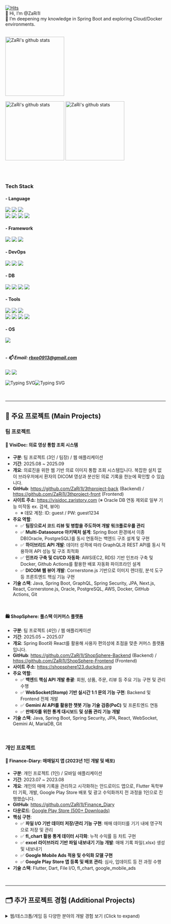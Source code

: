 [![Hits](https://hitmeup-backend-593087166771.asia-northeast1.run.app/api/count/increment?url=https%3A%2F%2Fgithub.com%2FZaRi1l&title=hits&title_bg=555555&count_bg=3cc6c8&edge_flat=false)](https://github.com/ZaRi1l)
<br>
👋 Hi, I’m @ZaRi1l  </br>
🌱 I’m deepening my knowledge in Spring Boot and exploring Cloud/Docker environments.
</br></br>


<a href="https://solved.ac/profile/rbxo0913"><img align="center" style="height:185px" src="http://mazassumnida.wtf/api/v2/generate_badge?boj=rbxo0913" alt="ZaRi's github stats" /></a> 
<br> <br>
<a href="https://github.com/ZaRi1l"><img align="center" style="height:185px" src="https://github-readme-stats.vercel.app/api?username=ZaRi1l&show_icons=true&theme=tokyonight" alt="ZaRi's github stats" /></a>
<a href="https://github.com/ZaRi1l"><img align="center" style="height:185px" src="https://github-readme-stats.vercel.app/api/top-langs/?username=ZaRi1l&layout=compact&theme=tokyonight" alt="ZaRi's github stats" /></a>

</br></br>

### Tech Stack </br>
#### - Language </br>
<img src="https://img.shields.io/badge/Java-ED8B00?style=for-the-badge&logo=openjdk&logoColor=white"/> <img src="https://img.shields.io/badge/JavaScript-F7DF1E?style=for-the-badge&logo=JavaScript&logoColor=white"/> <img src="https://img.shields.io/badge/C%23-239120?style=for-the-badge&logo=c-sharp&logoColor=white"/>
</br>
<img src="https://img.shields.io/badge/Python-3776AB?style=for-the-badge&logo=python&logoColor=white"/> <img src="https://img.shields.io/badge/Dart-0175C2?style=for-the-badge&logo=dart&logoColor=white"/> 
<img src="https://img.shields.io/badge/HTML5-E34F26?style=for-the-badge&logo=html5&logoColor=white"/>
<img src="https://img.shields.io/badge/CSS-239120?&style=for-the-badge&logo=css3&logoColor=white"/> 

#### - Framework </br>
<img src="https://img.shields.io/badge/spring-%236DB33F.svg?style=for-the-badge&logo=spring&logoColor=white"/>  <img src="https://img.shields.io/badge/react-%2320232a.svg?style=for-the-badge&logo=react&logoColor=%2361DAFB"/> <img src="https://img.shields.io/badge/Flutter-02569B?style=for-the-badge&logo=flutter&logoColor=white"/> 

#### - DevOps <br/>
<img src="https://img.shields.io/badge/AWS-232F3E?style=for-the-badge&logo=amazon-aws&logoColor=white"/> <img src="https://img.shields.io/badge/Docker-2496ED?style=for-the-badge&logo=docker&logoColor=white"/> <img src="https://img.shields.io/badge/GitHub%20Actions-2088FF?style=for-the-badge&logo=github-actions&logoColor=white"/>

#### - DB
<img src="https://img.shields.io/badge/Oracle-F80000?style=for-the-badge&logo=oracle&logoColor=black"/> <img src="https://img.shields.io/badge/MySQL-005C84?style=for-the-badge&logo=mysql&logoColor=white"/> <img src="https://img.shields.io/badge/MariaDB-003545?style=for-the-badge&logo=mariadb&logoColor=white"/> <img src="https://img.shields.io/badge/PostgreSQL-4169E1?style=for-the-badge&logo=postgresql&logoColor=white"/>
#### - Tools
<img src="https://img.shields.io/badge/windsurf-ffffff?style=for-the-badge&logo=windsurf&logoColor=black"/> <img src="https://img.shields.io/badge/Eclipse-2C2255?style=for-the-badge&logo=eclipse&logoColor=white"/> <img src="https://img.shields.io/badge/IntelliJ_IDEA-000000.svg?style=for-the-badge&logo=intellij-idea&logoColor=white"/> 
</br>
<img src="https://img.shields.io/badge/Visual_Studio-5C2D91?style=for-the-badge&logo=visual%20studio&logoColor=white"/> <img src="https://img.shields.io/badge/Visual_Studio_Code-0078D4?style=for-the-badge&logo=visual%20studio%20code&logoColor=white"/> 
<img src="https://img.shields.io/badge/Android_Studio-3DDC84?style=for-the-badge&logo=android-studio&logoColor=white"/> 
<img src="https://img.shields.io/badge/unity-%23000000.svg?style=for-the-badge&logo=unity&logoColor=white"/> 

#### - OS
<img src="https://img.shields.io/badge/Linux-FCC624?style=for-the-badge&logo=linux&logoColor=black"/>
</br></br>

##### - 📫 Email: rbxo0913@gmail.com </br>
<a href="https://stellacode.tistory.com/" target="_blank"><img src="https://img.shields.io/badge/Tistory blog-ce4e24?style=flat-square&logo=blog&logoColor=white"/></a>
<a href="https://github.com/ZaRi1l" target="_blank"><img src="https://img.shields.io/badge/GitHub-2a2a2a?style=flat-square&logo=GigHub&logoColor=white"/></a>

<img src="https://readme-typing-svg.demolab.com?font=Fira+Code&duration=100&size=10&pause=50&color=00FF00&width=13&height=15&lines=%7C;%5C;-;%2F" alt="Typing SVG" /><img src="https://readme-typing-svg.demolab.com?font=Fira+Code&size=10&pause=500&color=00ff00&width=400&height=15&lines=1100011+1101101+1101100+1101110+1100001+1001000+1010001+111101;init+6" alt="Typing SVG" />
<br><br><br>


---
## 🚀 주요 프로젝트 (Main Projects)
### 팀 프로젝트

#### 🔬 VisiDoc: 의료 영상 통합 조회 시스템
- **구분**: 팀 프로젝트 (3인 / 팀장) / 웹 애플리케이션
- **기간**: 2025.08 ~ 2025.09
- **개요**: 의료진을 위한 웹 기반 의료 이미지 통합 조회 시스템입니다. 복잡한 설치 없이 브라우저에서 환자의 DICOM 영상과 분산된 의료 기록을 한눈에 확인할 수 있습니다.
- **GitHub**: https://github.com/ZaRi1l/3thproject-back (Backend) / https://github.com/ZaRi1l/3thproject-front (Frontend)
- **사이트 주소**: https://visidoc.zaristory.com (※ Oracle DB 연동 제외로 일부 기능 미작동 ex. 검색, 뷰어)
  - ※ 데모 계정: ID: guest / PW: guest1234
- **주요 역할**:
  - ✅ **팀장으로서 코드 리뷰 및 병합을 주도하며 개발 워크플로우를 관리**
  - ✅ **Multi-Datasource 아키텍처 설계**: Spring Boot 환경에서 이종 DB(Oracle, PostgreSQL)를 동시 연동하는 백엔드 구조 설계 및 구현
  - ✅ **하이브리드 API 개발**: 데이터 성격에 따라 GraphQL과 REST API를 동시 적용하여 API 성능 및 구조 최적화
  - ✅ **인프라 구축 및 CI/CD 자동화**: AWS(EC2, RDS) 기반 인프라 구축 및 Docker, Github Actions를 활용한 배포 자동화 파이프라인 설계
  - ✅ **DICOM 웹 뷰어 개발**: Cornerstone.js 기반으로 이미지 렌더링, 분석 도구 등 프론트엔드 핵심 기능 구현
- **기술 스택**: Java, Spring Boot, GraphQL, Spring Security, JPA, Next.js, React, Cornerstone.js, Oracle, PostgreSQL, AWS, Docker, GitHub Actions, Git
<br>  

#### 🛍️ ShopSphere: 풀스택 이커머스 플랫폼
- **구분**: 팀 프로젝트 (4인) / 웹 애플리케이션
- **기간**: 2025.05 ~ 2025.07
- **개요**: Spring Boot와 React를 활용해 사용자 편의성에 초점을 맞춘 커머스 플랫폼입니다.
- **GitHub**: https://github.com/ZaRi1l/ShopSphere-Backend (Backend) / https://github.com/ZaRi1l/ShopSphere-Frontend (Frontend)
- **사이트 주소**: https://shopsphere123.duckdns.org
- **주요 역할**:
  - ✅ **백엔드 핵심 API 개발 총괄**: 회원, 상품, 주문, 리뷰 등 주요 기능 구현 및 관리 수행
  - ✅ **WebSocket(Stomp) 기반 실시간 1:1 문의 기능 구현**: Backend 및 Frontend 전체 개발
  - ✅ **Gemini AI API를 활용한 챗봇 기능 기술 검증(PoC)** 및 프론트엔드 연동
  - ✅ **판매자를 위한 통계 대시보드 및 상품 관리 기능 개발**
- **기술 스택**: Java, Spring Boot, Spring Security, JPA, React, WebSocket, Gemini AI, MariaDB, Git
<br>

### 개인 프로젝트
#### 📱 Finance-Diary: 매매일지 앱 (2023년 1인 개발 및 배포)
- **구분**: 개인 프로젝트 (1인) / 모바일 애플리케이션
- **기간**: 2023.07 ~ 2023.08
- **개요**: 개인의 매매 기록을 관리하고 시각화하는 안드로이드 앱으로, Flutter 독학부터 기획, 개발, Google Play Store 배포 및 광고 수익화까지 전 과정을 1인으로 진행했습니다.
- **GitHub**: https://github.com/ZaRi1l/Finance_Diary
- **다운로드**: [Google Play Store (500+ Downloads)](https://play.google.com/store/apps/details?id=com.trade.trading_diary&hl=ko-KR)
- **핵심 구현**:
  - ✅ **파일 I/O 기반 데이터 저장/관리 기능 구현**: 매매 데이터를 기기 내에 영구적으로 저장 및 관리
  - ✅ **fl_chart 활용 통계 데이터 시각화**: 누적 수익률 등 차트 구현
  - ✅ **excel 라이브러리 기반 파일 내보내기 기능 개발**: 매매 기록 파일(.xlsx) 생성 및 내보내기
  - ✅ **Google Mobile Ads 적용 및 수익화 모델 구현**
  - ✅ **Google Play Store 앱 등록 및 배포 관리**: 심사, 업데이트 등 전 과정 수행
- **기술 스택**: Flutter, Dart, File I/O, fl_chart, google_mobile_ads
<br>

---

## 🗂️ 추가 프로젝트 경험 (Additional Projects)
<details>
<summary>웹/데스크톱/게임 등 다양한 분야의 개발 경험 보기 (Click to expand)</summary>
<br>

#### 🗓️ Gapi: 프로젝트 관리 시스템
- **구분**: 팀 프로젝트 (4인) / 웹 애플리케이션
- **기간**: 2025.01 ~ 2025.02
- **개요**: Java(JSP/Servlet)와 JavaScript를 기반으로 팀 협업과 실시간 일정 관리를 돕는 PMS(Project Management System)입니다.
- **GitHub**: https://github.com/ZaRi1l/Gapi_Project1_PMS
- **주요 역할**:
  - ✅ **Java Servlet 기반 백엔드 핵심 로직 구현**: 대시보드, 작업, 회원 관리 기능 개발
  - ✅ **JavaScript 기반 프론트엔드 UI/UX 개발**: 로그인, 대시보드 모달 등 사용자 인터페이스 구현
  - ✅ **ERD 설계 및 MySQL 데이터베이스 스키마 구축**
- **기술 스택**: Java (JSP/Servlet), JavaScript, MySQL, Apache Tomcat, Google Cloud, Git
<br>

#### 🎵 음원 관리 시스템
- **구분**: 팀 프로젝트 (4인) / 데스크톱 애플리케이션
- **기간**: 2024.09 ~ 2024.12
- **개요**: C#과 Oracle DB를 이용해 개발한 데스크톱 음원 관리 프로그램입니다. 사용자는 음원을 구매하고, 아티스트는 자신의 음원을 직접 업로드하고 판매 현황을 관리할 수 있습니다.
- **GitHub**: https://github.com/ZaRi1l/Music-management-program
- **주요 역할**:
  - ✅ **C# 기반 핵심 기능 구현**: 인기/최신 차트, 조건별 음원 검색, 음원 구매 등 개발
  - ✅ **데이터베이스 설계**: 업무 기술서 작성 및 정규화 과정 총괄 수행
  - ✅ **Oracle DB 테이블 생성 및 SQL 스크립트 작성**
- **기술 스택**: C#, .NET Framework, WinForms, OracleDB, SQL, Git
<br>

#### 🎮 Project-game (졸업작품)
- **구분**: 팀 프로젝트 (4인) / PC 게임
- **기간**: 2025.03 ~ 2025.06 (프로토타입 개발 완료)
- **개요**: Unity와 C#을 활용해 개발한 2D 액션 플랫포머 게임입니다. 
- **GitHub**: Private Repository (구매 에셋의 라이선스 준수를 위해 비공개)
- **주요 역할**:
  - ✅ **팀장으로서 Git 기반 협업 및 코드 리뷰, 병합 총괄**
  - ✅ **플레이어 핵심 로직 전체 개발**: 이동, 점프 등 기본 액션과 3단 콤보, 스킬, 피격/무적 등 전투 시스템 구현
  - ✅ **애니메이션 시스템 구현**: Enum 상태 머신 기반으로 플레이어 및 몬스터 애니메이션을 연동하고, 양측의 공격/피격 상호작용 개발
- **기술 스택**: C#, Unity, Git
<br>

#### 📱 반려동물 정보 앱
- **구분**: 팀 프로젝트 (4인) / 모바일 애플리케이션
- **기간**: 2023.03 ~ 2023.06 
- **개요**: 국가동물보호정보시스템의 데이터를 웹 크롤링하여 안드로이드 환경에서 반려동물 정보를 검색 및 조회할 수 있도록 개발된 모바일 애플리케이션입니다. Android 앱 개발 및 웹 크롤링 기초를 다진 프로젝트입니다.
- **GitHub**: https://github.com/ZaRi1l/AnimalInformation
- **주요 역할**:
  - ✅ **웹 크롤링 로직 구현**: 국가동물보호정보시스템에서 반려동물 정보를 수집 및 파싱 기능 구현
  - ✅ **동적 검색 필터 개발**: 날짜, 도시, 종 등에 따른 상세 검색 기능 및 시/도-시/군/구 연동 기능 구현
  - ✅ **UI/UX 설계 및 구현**: 시작 화면, 메인 리스트, 상세 정보 화면 등 안드로이드 사용자 인터페이스 구성
  - ✅ **데이터 처리 및 관리**: ArrayList, HashMap 등을 활용한 효율적인 데이터 관리 및 출력
- **기술 스택**: Java, Android Studio, (Web Crawling)
<br>

#### 🌐 음식 호불호 테스트
- **구분**: 개인 프로젝트 (1인) / 웹 애플리케이션
- **기간**: 2023.05
- **개요**: HTML, CSS, JavaScript를 독학하여 개발한 웹 기반 음식 호불호 테스트 애플리케이션입니다. 사용자 인터랙션과 클라이언트 측 로직 구현에 중점을 둔 프로젝트입니다.
- **GitHub**: https://github.com/ZaRi1l/likefoodtest
- **사이트 주소**: https://likefoodtest.netlify.app/
- **핵심 구현**:
  - ✅ **웹 기반의 인터랙티브한 UI/UX 구현**: 메인 화면, 질문 진행, 최종 결과 화면 등 전체 웹 페이지 구성
  - ✅ **JavaScript 기반의 테스트 로직 개발**: 질문 진행, 사용자 선택에 따른 점수 계산, 결과 도출 알고리즘 구현
  - ✅ **동적 콘텐츠 로드 및 표시**: 음식 이미지, 질문, 결과 텍스트 등을 동적으로 변경하여 사용자 경험 제공
  - ✅ **소셜 공유 기능 구현**: 카카오톡 공유 및 클립보드 복사 기능 추가
  - ✅ **1인 기획 및 개발**: 웹 프론트엔드 개발 전반(기획, UI/UX, 구현, 배포)에 대한 실무 경험 습득
- **기술 스택**: HTML, CSS, JavaScript, Bootstrap
<br>

</details>

<!---
<img src="https://readme-typing-svg.demolab.com?font=Fira+Code&size=10&pause=500&color=00ff00&width=400&height=15&lines=1100011 1101101 1101100 1101110 1100001 1001000 1010001 111101 ;init 6" alt="Typing SVG" />
<img src="https://readme-typing-svg.demolab.com?font=Fira+Code&size=10&duration=500&pause=250&color=00ff0000&multiline=true&width=15&height=15&lines=110111 1011010 1010111 1011001 110110 110100 1110001 1011001 110111 1001010 110010 1011001 1001001 1001111 1110101 1111010 1101000 1001111 1110101 1010100 1110000 1001111 1111001 1100100 1100111 1000011 1000100 1110011 1101100 1011001 1010100 1110010 1110000 1101111 1010100 1110010 1101001 110110 1010100 1110011 1101101 110110 1000100 1110001 1110011 110110 1000001 1110011 1001001 1001111 1110101 1000011 1101101 1001111 1110101 1010000 1101000 1000011 1000100 1110001 1110100 110111 1101010 1110010 1101011 110110 1010100 1110011 1110011 1110000 1101010 1110010 1101110 110111 1110111 1100111 110110 110101 1000011 1011001 110110 1110010 1001111 1100111 1001001 1001111 1111001 1001100 1110100 1110101 1111001 1011000 1101001 1001111 1110101 1001100 1110000 1000011 110100 111101" alt="Typing SVG" /></br>
--->
<!---
ZaRi1l/ZaRi1l is a ✨ special ✨ repository because its `README.md` (this file) appears on your GitHub profile.
You can click the Preview link to take a look at your changes.
--->

